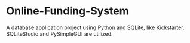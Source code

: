 # Online-Funding-System
A database application project using Python and SQLite, like Kickstarter. SQLiteStudio and PySimpleGUI are utilized.
